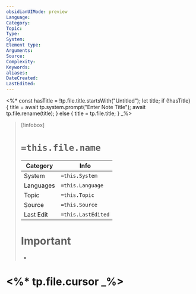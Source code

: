 ```yaml
---
obsidianUIMode: preview
Language: 
Category: 
Topic: 
Type: 
System: 
Element type: 
Arguments: 
Source: 
Complexity: 
Keywords: 
aliases: 
DateCreated: 
LastEdited:
---
```

<%*
const hasTitle = !tp.file.title.startsWith("Untitled");
let title;
if (!hasTitle) {
    title = await tp.system.prompt("Enter Note Title");
    await tp.file.rename(title);
} else {
    title = tp.file.title;
}
_%>
>[!infobox]
> # `=this.file.name`
> Category |  Info |
> ---|---|
> System|`=this.System`
> Languages|`=this.Language`
> Topic|`=this.Topic`
> Source| `=this.Source`
> Last Edit|`=this.LastEdited`
> # Important
> -

# <%* tp.file.cursor _%>